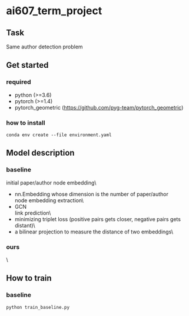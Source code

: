 # ai607_term_project
## Task  
Same author detection problem 

## Get started 
### required 
- python (>=3.6)
- pytorch (>=1.4) 
- pytorch_geometric (https://github.com/pyg-team/pytorch_geometric) 

### how to install 
```
conda env create --file environment.yaml
```

## Model description
### baseline 
initial paper/author node embedding\
- nn.Embedding whose dimension is the number of paper/author\
node embedding extraction\
- GCN\
link prediction\
- minimizing triplet loss (positive pairs gets closer, negative pairs gets distant)\
- a bilinear projection to measure the distance of two embeddings\

### ours 
\

## How to train
### baseline 
```
python train_baseline.py 
```

